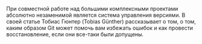 При совместной работе над большими комплексными проектами абсолютно незаменимой 
является система управления версиями. В своей статье Тобиас Гюнтер (Tobias 
Günther) рассказывает о том, о том, каким образом Git может помочь вам избежать 
ошибок и как провести восстановление, если они все-таки были допущены. 
